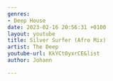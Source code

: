 ```yaml
---
genres:
- Deep House
date: 2023-02-16 20:56:31 +0100
layout: youtube
title: Silver Surfer (Afro Mix)
artist: The Deep
youtube-url: KkYCt0yxrCE&list
author: Johann

---
```

